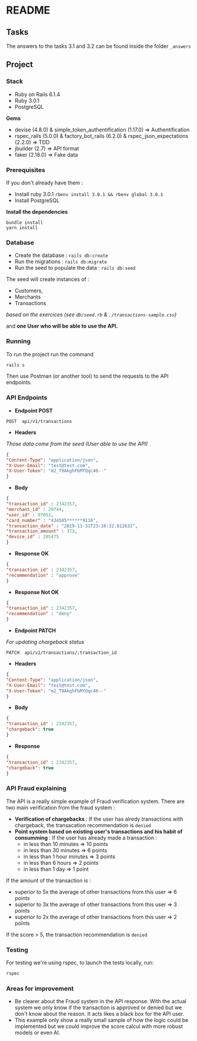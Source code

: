 # README
## Tasks

The answers to the tasks 3.1 and 3.2 can be found inside the folder `_answers`

## Project
### Stack

- Ruby on Rails 6.1.4
- Ruby 3.0.1
- PostgreSQL

**Gems**
- devise (4.8.0) & simple_token_authentification (1.17.0) => Authentification
- rspec_rails (5.0.0) & factory_bot_rails (6.2.0) & rspec_json_expectations (2.2.0) => TDD
- jbuilder (2.7) => API format
- faker (2.18.0) => Fake data
### Prerequisites

If you don't already have them :

- Install ruby 3.0.1 `rbenv install 3.0.1 && rbenv global 3.0.1`
- Install PostgreSQL

**Install the dependencies**

```
bundle install
yarn install
```
### Database

- Create the database : `rails db:create`
- Run the migrations : `rails db:migrate`
- Run the seed to populate the data : `rails db:seed`

The seed will create instances of : 
- Customers,
- Merchants
- Transactions 

_based on the exercices (see `db/seed.rb` & `./transactions-sample.csv`)_

and **one User who will be able to use the API.**

### Running

To run the project run the command

```bash
rails s
```

Then use Postman (or another tool) to send the requests to the API endpoints.

### API Endpoints

- **Endpoint POST**
```
POST  api/v1/transactions
```

- **Headers**

_Those data come from the seed (User able to use the API)_
```json
{
"Content-Type": "application/json",
"X-User-Email": "test@test.com",
"X-User-Token": "m2_T9AkghFbMYQqc46--"
}
```
- **Body**
```json
{
"transaction_id" : 2342357,
"merchant_id" : 29744,
"user_id" : 97051,
"card_number" : "434505******9116",
"transaction_date" : "2019-11-31T23:16:32.812632",
"transaction_amount" : 373,
"device_id" : 285475
}
```

- **Response OK**

```json
{ 
"transaction_id" : 2342357,
"recommendation" : "approve"
}
```
- **Response Not OK**

```json
{ 
"transaction_id" : 2342357,
"recommendation" : "deny"
}
```

- **Endpoint PATCH**

_For updating chargeback status_ 
```
PATCH  api/v1/transactions/:transaction_id
```

- **Headers**

```json
{
"Content-Type": "application/json",
"X-User-Email": "test@test.com",
"X-User-Token": "m2_T9AkghFbMYQqc46--"
}
```

- **Body**
```json
{
"transaction_id" : 2342357,
"chargeback": true
}
```

- **Response**
```json
{
"transaction_id" : 2342357,
"chargeback": true
}
```

### API Fraud explaining

The API is a really simple example of Fraud verification system. There are two main verification from the fraud system :
- **Verification of chargebacks** : If the user has alredy transactions with chargeback, the transacation recommendation is `denied`
- **Point system based on existing user's transactions and his habit of consumming** : 
If the user has already made a transaction :
  - in less than 10 minutes => 10 points
  - in less than 30 minutes => 6 points
  - in less than 1 hour minutes => 3 points
  - in less than 6 hours => 2 points
  - in less than 1 day => 1 point

If the amount of the transaction is :  
  - superior to 5x the average of other transactions from this user => 6 points
  - superior to 3x the average of other transactions from this user => 3 points
  - superior to 2x the average of other transactions from this user => 2 points

If the score > 5, the transaction recommendation is `denied`

### Testing

For testing we're using rspec, to launch the tests locally, run:

```bash
rspec
```

### Areas for improvement

- Be clearer about the Fraud system in the API response. With the actual system we only know if the transaction is approved or denied but we don't know about the reason. It acts likes a black box for the API user.
- This example only show a really small sample of how the logic could be implemented but we could improve the score calcul with more robust models or even AI.


